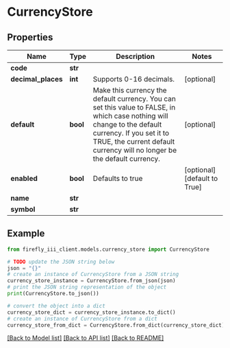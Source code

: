 # CurrencyStore


## Properties

Name | Type | Description | Notes
------------ | ------------- | ------------- | -------------
**code** | **str** |  | 
**decimal_places** | **int** | Supports 0-16 decimals. | [optional] 
**default** | **bool** | Make this currency the default currency. You can set this value to FALSE, in which case nothing will change to the default currency. If you set it to TRUE, the current default currency will no longer be the default currency. | [optional] 
**enabled** | **bool** | Defaults to true | [optional] [default to True]
**name** | **str** |  | 
**symbol** | **str** |  | 

## Example

```python
from firefly_iii_client.models.currency_store import CurrencyStore

# TODO update the JSON string below
json = "{}"
# create an instance of CurrencyStore from a JSON string
currency_store_instance = CurrencyStore.from_json(json)
# print the JSON string representation of the object
print(CurrencyStore.to_json())

# convert the object into a dict
currency_store_dict = currency_store_instance.to_dict()
# create an instance of CurrencyStore from a dict
currency_store_from_dict = CurrencyStore.from_dict(currency_store_dict)
```
[[Back to Model list]](../README.md#documentation-for-models) [[Back to API list]](../README.md#documentation-for-api-endpoints) [[Back to README]](../README.md)


